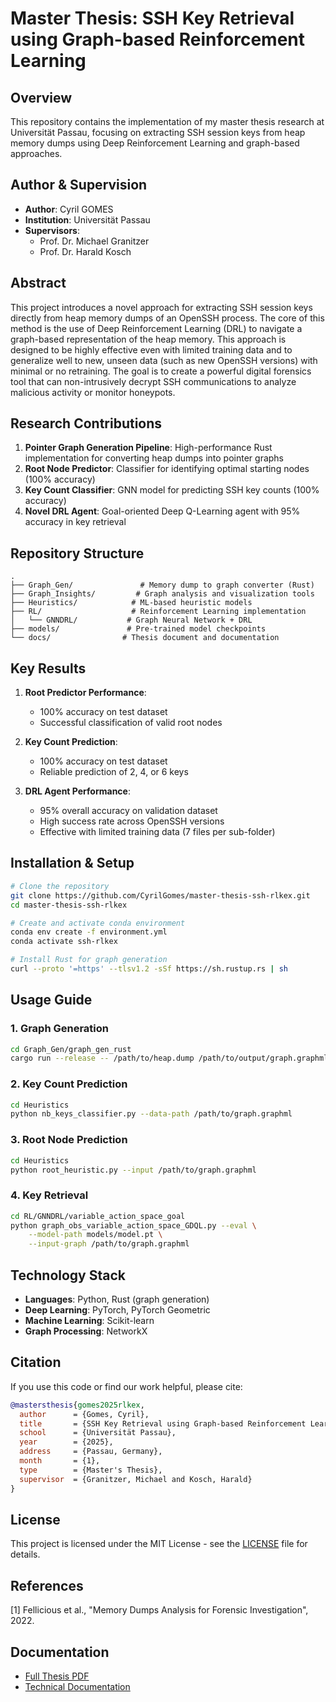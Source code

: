 # Master Thesis: SSH Key Retrieval using Graph-based Reinforcement Learning

## Overview
This repository contains the implementation of my master thesis research at Universität Passau, focusing on extracting SSH session keys from heap memory dumps using Deep Reinforcement Learning and graph-based approaches.

## Author & Supervision
- **Author**: Cyril GOMES
- **Institution**: Universität Passau
- **Supervisors**: 
  - Prof. Dr. Michael Granitzer
  - Prof. Dr. Harald Kosch

## Abstract
This project introduces a novel approach for extracting SSH session keys directly from heap memory dumps of an OpenSSH process. The core of this method is the use of Deep Reinforcement Learning (DRL) to navigate a graph-based representation of the heap memory. This approach is designed to be highly effective even with limited training data and to generalize well to new, unseen data (such as new OpenSSH versions) with minimal or no retraining. The goal is to create a powerful digital forensics tool that can non-intrusively decrypt SSH communications to analyze malicious activity or monitor honeypots.

## Research Contributions
1. **Pointer Graph Generation Pipeline**: High-performance Rust implementation for converting heap dumps into pointer graphs
2. **Root Node Predictor**: Classifier for identifying optimal starting nodes (100% accuracy)
3. **Key Count Classifier**: GNN model for predicting SSH key counts (100% accuracy)
4. **Novel DRL Agent**: Goal-oriented Deep Q-Learning agent with 95% accuracy in key retrieval

## Repository Structure
```
.
├── Graph_Gen/               # Memory dump to graph converter (Rust)
├── Graph_Insights/         # Graph analysis and visualization tools
├── Heuristics/            # ML-based heuristic models
├── RL/                    # Reinforcement Learning implementation
│   └── GNNDRL/           # Graph Neural Network + DRL
├── models/               # Pre-trained model checkpoints
└── docs/                # Thesis document and documentation
```

## Key Results
1. **Root Predictor Performance**: 
   - 100% accuracy on test dataset
   - Successful classification of valid root nodes

2. **Key Count Prediction**: 
   - 100% accuracy on test dataset
   - Reliable prediction of 2, 4, or 6 keys

3. **DRL Agent Performance**:
   - 95% overall accuracy on validation dataset
   - High success rate across OpenSSH versions
   - Effective with limited training data (7 files per sub-folder)

## Installation & Setup
```bash
# Clone the repository
git clone https://github.com/CyrilGomes/master-thesis-ssh-rlkex.git
cd master-thesis-ssh-rlkex

# Create and activate conda environment
conda env create -f environment.yml
conda activate ssh-rlkex

# Install Rust for graph generation
curl --proto '=https' --tlsv1.2 -sSf https://sh.rustup.rs | sh
```

## Usage Guide

### 1. Graph Generation
```bash
cd Graph_Gen/graph_gen_rust
cargo run --release -- /path/to/heap.dump /path/to/output/graph.graphml
```

### 2. Key Count Prediction
```bash
cd Heuristics
python nb_keys_classifier.py --data-path /path/to/graph.graphml
```

### 3. Root Node Prediction
```bash
cd Heuristics
python root_heuristic.py --input /path/to/graph.graphml
```

### 4. Key Retrieval
```bash
cd RL/GNNDRL/variable_action_space_goal
python graph_obs_variable_action_space_GDQL.py --eval \
    --model-path models/model.pt \
    --input-graph /path/to/graph.graphml
```

## Technology Stack
- **Languages**: Python, Rust (graph generation)
- **Deep Learning**: PyTorch, PyTorch Geometric
- **Machine Learning**: Scikit-learn
- **Graph Processing**: NetworkX

## Citation
If you use this code or find our work helpful, please cite:

```bibtex
@mastersthesis{gomes2025rlkex,
  author      = {Gomes, Cyril},
  title       = {SSH Key Retrieval using Graph-based Reinforcement Learning},
  school      = {Universität Passau},
  year        = {2025},
  address     = {Passau, Germany},
  month       = {1},
  type        = {Master's Thesis},
  supervisor  = {Granitzer, Michael and Kosch, Harald}
}
```

## License
This project is licensed under the MIT License - see the [LICENSE](LICENSE) file for details.

## References
[1] Fellicious et al., "Memory Dumps Analysis for Forensic Investigation", 2022.

## Documentation
- [Full Thesis PDF](docs/master_thesis_cyril_gomes.pdf)
- [Technical Documentation](docs/)
